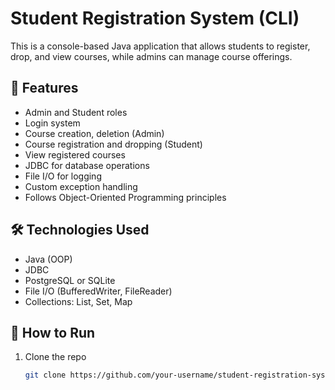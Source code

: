 # Student Registration System (CLI)

This is a console-based Java application that allows students to register, drop, and view courses, while admins can manage course offerings.

## 📌 Features

- Admin and Student roles
- Login system
- Course creation, deletion (Admin)
- Course registration and dropping (Student)
- View registered courses
- JDBC for database operations
- File I/O for logging
- Custom exception handling
- Follows Object-Oriented Programming principles

## 🛠️ Technologies Used

- Java (OOP)
- JDBC
- PostgreSQL or SQLite
- File I/O (BufferedWriter, FileReader)
- Collections: List, Set, Map

## 🚀 How to Run

1. Clone the repo  
   ```bash
   git clone https://github.com/your-username/student-registration-system.git

